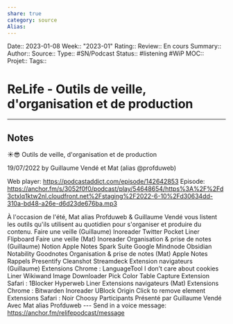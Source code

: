 ```yaml
---
share: true 
category: source
Alias:
---
```

Date:: 2023-01-08
Week:: "2023-01"
Rating::
Review:: En cours
Summary:: 
Author::
Source:: 
Type:: #SN/Podcast 
Status:: #listening #WiP
MOC::
Projet:: 
Tags:: 

# ReLife - Outils de veille, d'organisation et de production


***

## Notes

☀️😎 Outils de veille, d'organisation et de production

19/07/2022 by Guillaume Vendé et Mat (alias @profduweb)

Web player: https://podcastaddict.com/episode/142642853
Episode: https://anchor.fm/s/3052f0f0/podcast/play/54648654/https%3A%2F%2Fd3ctxlq1ktw2nl.cloudfront.net%2Fstaging%2F2022-6-10%2Fd30634dd-310a-bd48-a26e-d6d23de676ba.mp3

À l'occasion de l'été, Mat alias Profduweb & Guillaume Vendé vous listent les outils qu'ils utilisent au quotidien pour s'organiser et produire du contenu. Faire une veille (Guillaume) Inoreader Twitter Pocket Liner Flipboard Faire une veille (Mat) Inoreader Organisation & prise de notes (Guillaume) Notion Apple Notes Spark Suite Google Mindnode Obsidian Notability Goodnotes Organisation & prise de notes (Mat) Apple Notes Rappels Presentify Cleanshot Streamdeck Extension navigateurs (Guillaume) Extensions Chrome : LanguageTool I don’t care about cookies Liner Wikiwand Image Downloader Pick Color Table Capture Extension Safari : 1Blocker Hyperweb Liner Extensions navigateurs (Mat) Extensions Chrome : Bitwarden Inoreader UBlock Origin Click to remove element Extensions Safari : Noir Choosy Participants Présenté par Guillaume Vendé Avec Mat alias Profduweb --- Send in a voice message: https://anchor.fm/relifepodcast/message